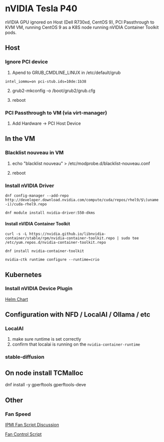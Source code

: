# nVIDIA Tesla P40

nVIDIA GPU ignored on Host (Dell R730xd, CentOS 9), PCI Passthrough to KVM VM, running CentOS 9 as a K8S node running nVIDIA Container Toolkit pods.

## Host

### Ignore PCI device

1. Apend to GRUB_CMDLINE_LINUX in /etc/default/grub

`intel_iommu=on pci-stub.ids=10de:1b38`

2. grub2-mkconfig -o /boot/grub2/grub.cfg

3. reboot

### PCI Passthrough to VM (via virt-manager)

1. Add Hardware -> PCI Host Device

## In the VM

### Blacklist nouveau in VM

1. echo "blacklist nouveau" > /etc/modprobe.d/blacklist-nouveau.conf 

2. reboot

### Install nVIDIA Driver

`dnf config-manager --add-repo http://developer.download.nvidia.com/compute/cuda/repos/rhel9/$\(uname -i)/cuda-rhel9.repo`

`dnf module install nvidia-driver:550-dkms`

#### Install nVIDIA Container Toolkit

`curl -s -L https://nvidia.github.io/libnvidia-container/stable/rpm/nvidia-container-toolkit.repo | sudo tee /etc/yum.repos.d/nvidia-container-toolkit.repo`

`dnf install nvidia-container-toolkit`

`nvidia-ctk runtime configure --runtime=crio`

## Kubernetes

### Install nVIDIA Device Plugin

[Helm Chart](https://raw.githubusercontent.com/rwlove/home-ops/main/kubernetes/main/apps/kube-system/nvidia-device-plugin/app/helmrelease.yaml)

## Configuration with NFD / LocalAI / Ollama / etc

### LocalAI

1. make sure runtime is set correctly
2. confirm that localai is running on the `nvidia-container-runtime`

### stable-diffusion

## On node install TCMalloc

dnf install -y gperftools gperftools-deve

## Other

### Fan Speed

[IPMI Fan Script Discussion](https://www.reddit.com/r/homelab/comments/1217lkl/issues_with_fan_speed_in_r720_with_nvidia_tesla/)

[Fan Control Script](https://github.com/brezlord/iDRAC7_fan_control)


